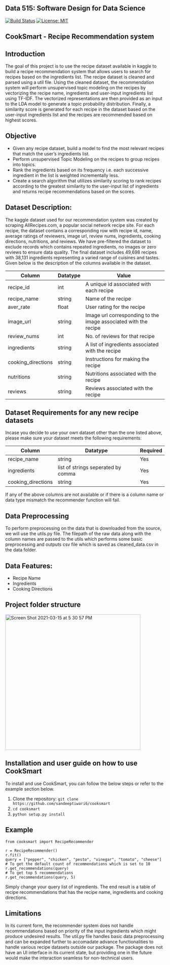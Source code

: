 ## Data 515: Software Design for Data Science
[![Build Status](https://api.travis-ci.com/sandeeptiwari6/cooksmart.svg?branch=main)](https://travis-ci.com/github/sandeeptiwari6/cooksmart)
[![License: MIT](https://img.shields.io/badge/License-MIT-yellow.svg)](https://opensource.org/licenses/MIT)

## CookSmart - Recipe Recommendation system

## Introduction 

The goal of this project is to use the recipe dataset available in kaggle to build a recipe recommendation system that allows users to search for recipes based on the ingredients list. The recipe dataset is cleaned and parsed using a util file. Using the cleaned dataset, the recommendation system will perform unsupervised topic modeling on the recipes by vectorizing the recipe name, ingredients and user-input ingredients list using TF-IDF. The vectorized representations are then provided as an input to the LDA model to generate a topic probability distribution. Finally, a similarity score is generated for each recipe in the dataset based on the user-input ingredients list and the recipes are recommended based on highest scores. 


## Objective

- Given any recipe dataset, build a model to find the most relevant recipes that match the user’s ingredients list.
- Perform unsupervised Topic Modeling on the recipes to group recipes into topics.
- Rank the ingredients based on its frequency i.e. each successive ingredient in the list is weighted incrementally less.
- Create a search algorithm that utilizes similarity scoring to rank recipes according to the greatest similarity to the user-input list of ingredients and returns recipe recommendations based on the scores. 


## Dataset Description:

The kaggle dataset used for our recommendation system was created by scraping AllRecipes.com, a popular social network recipe site. For each recipe, the dataset contains a corresponding row with recipe id, name, average ratings of reviewers, image url, review nums, ingredients, cooking directions, nutritions, and reviews. We have pre-filtered the dataset to exclude records which contains repeated ingredients, no images or zero reviews to ensure data quality. The final dataset includes 49,698 recipes with 38,131 ingredients representing a varied range of cuisines and tastes. Given below is the description of the columns available in the dataset.

| Column | Datatype | Value |
| ------ | -------- | ----- |
| recipe_id | int | A unique id associated with each recipe |
| recipe_name | string | Name of the recipe |
| aver_rate | float | User rating for the recipe |
| image_url | string | Image url corresponding to the image associated with the recipe |
| review_nums | int | No. of reviews for that recipe |
| ingredients | string | A list of ingredients associated with the recipe |
| cooking_directions | string | Instructions for making the recipe |
| nutritions | string | Nutritions associated with the recipe |
| reviews | string | Reviews associated with the recipe |


## Dataset Requirements for any new recipe datasets

Incase you decide to use your own dataset other than the one listed above, please make sure your dataset meets the following requirements:

| Column | Datatype | Required |
| ------ | -------- | -------- |
| recipe_name | string | Yes |
| ingredients | list of strings seperated by comma | Yes |
| cooking_directions | string | Yes |

If any of the above columns are not available or if there is a column name or data type mismatch the recommender function will fail.

## Data Preprocessing

To perform preprocessing on the data that is downloaded from the source, we will use the utils.py file. The filepath of the raw data along with the column names are passed to the utils which performs some basic preprocessing and outputs csv file which is saved as cleaned_data.csv in the data folder.

## Data Features:

- Recipe Name
- Ingredients
- Cooking Directions

## Project folder structure
<img width="427" alt="Screen Shot 2021-03-15 at 5 30 57 PM" src="https://user-images.githubusercontent.com/29209748/111242231-f8886900-85bb-11eb-908b-2b01f4219730.png">


## Installation and user guide on how to use CookSmart

To install and use CookSmart, you can follow the below steps or refer to the example section below.

1. Clone the repository:
	```git clone https://github.com/sandeeptiwari6/cooksmart```
2. 
	```cd cooksmart```
3. 
	```python setup.py install```


## Example
   
   ```
   from cooksmart import RecipeRecommender
   
   r = RecipeRecommender()
   r.fit()
   query = ["pepper", "chicken", "pesto", "vinegar", "tomato", "cheese"]
   # To get the default count of recommendations which is set to 10
   r.get_recommendations(query)
   # To get top 5 recommendations 
   r.get_recommendations(query, 5)
   ```
  Simply change your query list of ingredients. The end result is a table of recipe recommendations that has the recipe name, ingredients and cooking directions.


## Limitations

In its current form, the recommender system does not handle recommendations based on priority of the input ingredients which might produce undesired results. The util.py file handles basic data preprocessing and can be expanded further to accomadate advance functionalities to handle various recipe datasets outside our package. The package does not have an UI interface in its current state, but providing one in the future would make the interaction seamless for non-technical users. 

